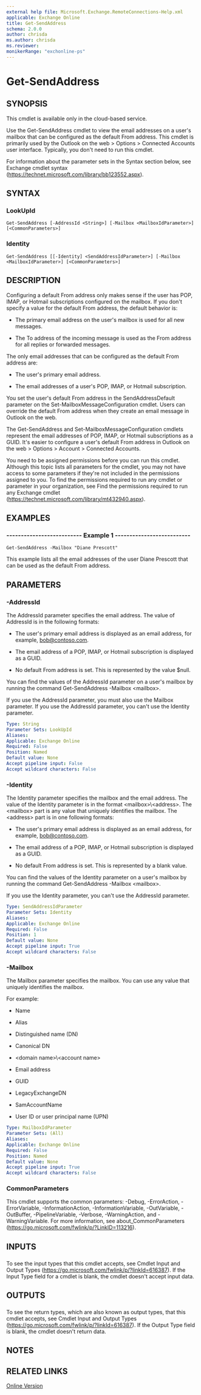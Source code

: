 ```yaml
---
external help file: Microsoft.Exchange.RemoteConnections-Help.xml
applicable: Exchange Online
title: Get-SendAddress
schema: 2.0.0
author: chrisda
ms.author: chrisda
ms.reviewer:
monikerRange: "exchonline-ps"
---
```


# Get-SendAddress

## SYNOPSIS
This cmdlet is available only in the cloud-based service.

Use the Get-SendAddress cmdlet to view the email addresses on a user's mailbox that can be configured as the default From address. This cmdlet is primarily used by the Outlook on the web \> Options \> Connected Accounts user interface. Typically, you don't need to run this cmdlet.

For information about the parameter sets in the Syntax section below, see Exchange cmdlet syntax (https://technet.microsoft.com/library/bb123552.aspx).

## SYNTAX

### LookUpId
```
Get-SendAddress [-AddressId <String>] [-Mailbox <MailboxIdParameter>] [<CommonParameters>]
```

### Identity
```
Get-SendAddress [[-Identity] <SendAddressIdParameter>] [-Mailbox <MailboxIdParameter>] [<CommonParameters>]
```

## DESCRIPTION
Configuring a default From address only makes sense if the user has POP, IMAP, or Hotmail subscriptions configured on the mailbox. If you don't specify a value for the default From address, the default behavior is:

- The primary email address on the user's mailbox is used for all new messages.

- The To address of the incoming message is used as the From address for all replies or forwarded messages.

The only email addresses that can be configured as the default From address are:

- The user's primary email address.

- The email addresses of a user's POP, IMAP, or Hotmail subscription.

You set the user's default From address in the SendAddressDefault parameter on the Set-MailboxMessageConfiguration cmdlet. Users can override the default From address when they create an email message in Outlook on the web.

The Get-SendAddress and Set-MailboxMessageConfiguration cmdlets represent the email addresses of POP, IMAP, or Hotmail subscriptions as a GUID. It's easier to configure a user's default From address in Outlook on the web \> Options \> Account \> Connected Accounts.

You need to be assigned permissions before you can run this cmdlet. Although this topic lists all parameters for the cmdlet, you may not have access to some parameters if they're not included in the permissions assigned to you. To find the permissions required to run any cmdlet or parameter in your organization, see Find the permissions required to run any Exchange cmdlet (https://technet.microsoft.com/library/mt432940.aspx).

## EXAMPLES

### -------------------------- Example 1 --------------------------
```
Get-SendAddress -Mailbox "Diane Prescott"
```

This example lists all the email addresses of the user Diane Prescott that can be used as the default From address.

## PARAMETERS

### -AddressId
The AddressId parameter specifies the email address. The value of AddressId is in the following formats:

- The user's primary email address is displayed as an email address, for example, bob@contoso.com.

- The email address of a POP, IMAP, or Hotmail subscription is displayed as a GUID.

- No default From address is set. This is represented by the value $null.

You can find the values of the AddressId parameter on a user's mailbox by running the command Get-SendAddress -Mailbox \<mailbox\>.

If you use the AddressId parameter, you must also use the Mailbox parameter. If you use the AddressId parameter, you can't use the Identity parameter.

```yaml
Type: String
Parameter Sets: LookUpId
Aliases:
Applicable: Exchange Online
Required: False
Position: Named
Default value: None
Accept pipeline input: False
Accept wildcard characters: False
```

### -Identity
The Identity parameter specifies the mailbox and the email address. The value of the Identity parameter is in the format \<mailbox\>\\\<address\>. The \<mailbox\> part is any value that uniquely identifies the mailbox. The \<address\> part is in one following formats:

- The user's primary email address is displayed as an email address, for example, bob@contoso.com.

- The email address of a POP, IMAP, or Hotmail subscription is displayed as a GUID.

- No default From address is set. This is represented by a blank value.

You can find the values of the Identity parameter on a user's mailbox by running the command Get-SendAddress -Mailbox \<mailbox\>.

If you use the Identity parameter, you can't use the AddressId parameter.

```yaml
Type: SendAddressIdParameter
Parameter Sets: Identity
Aliases:
Applicable: Exchange Online
Required: False
Position: 1
Default value: None
Accept pipeline input: True
Accept wildcard characters: False
```

### -Mailbox
The Mailbox parameter specifies the mailbox. You can use any value that uniquely identifies the mailbox.

For example:

- Name

- Alias

- Distinguished name (DN)

- Canonical DN

- \<domain name\>\\\<account name\>

- Email address

- GUID

- LegacyExchangeDN

- SamAccountName

- User ID or user principal name (UPN)

```yaml
Type: MailboxIdParameter
Parameter Sets: (All)
Aliases:
Applicable: Exchange Online
Required: False
Position: Named
Default value: None
Accept pipeline input: True
Accept wildcard characters: False
```

### CommonParameters
This cmdlet supports the common parameters: -Debug, -ErrorAction, -ErrorVariable, -InformationAction, -InformationVariable, -OutVariable, -OutBuffer, -PipelineVariable, -Verbose, -WarningAction, and -WarningVariable. For more information, see about_CommonParameters (https://go.microsoft.com/fwlink/p/?LinkID=113216).

## INPUTS

###  
To see the input types that this cmdlet accepts, see Cmdlet Input and Output Types (https://go.microsoft.com/fwlink/p/?linkId=616387). If the Input Type field for a cmdlet is blank, the cmdlet doesn't accept input data.

## OUTPUTS

###  
To see the return types, which are also known as output types, that this cmdlet accepts, see Cmdlet Input and Output Types (https://go.microsoft.com/fwlink/p/?linkId=616387). If the Output Type field is blank, the cmdlet doesn't return data.

## NOTES

## RELATED LINKS

[Online Version](https://technet.microsoft.com/library/b2c57a7e-bd6d-461d-8a9d-5384a715344b.aspx)
